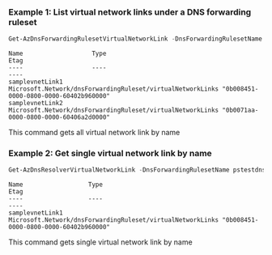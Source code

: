 ### Example 1: List virtual network links under a DNS forwarding ruleset
```powershell
Get-AzDnsForwardingRulesetVirtualNetworkLink -DnsForwardingRulesetName pstestdnsresolvername -ResourceGroupName powershell-test-rg
```

```output
Name                   Type                                            Etag
----                   ----                                            ----
samplevnetLink1  Microsoft.Network/dnsForwardingRuleset/virtualNetworkLinks "0b008451-0000-0800-0000-60402b960000"
samplevnetLink2  Microsoft.Network/dnsForwardingRuleset/virtualNetworkLinks "0b0071aa-0000-0800-0000-60406a2d0000"
```

This command gets all virtual network link by name

### Example 2: Get single virtual network link by name
```powershell
Get-AzDnsResolverVirtualNetworkLink -DnsForwardingRulesetName pstestdnsresolvername -Name samplevnetLink1 -ResourceGroupName powershell-test-rg
```

```output
Name                  Type                                            Etag
----                  ----                                            ----
samplevnetLink1 Microsoft.Network/dnsForwardingRuleset/virtualNetworkLinks "0b008451-0000-0800-0000-60402b960000"
```

This command gets single virtual network link by name

